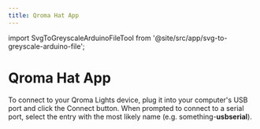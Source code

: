 ```yaml
---
title: Qroma Hat App
---
```


import SvgToGreyscaleArduinoFileTool from '@site/src/app/svg-to-greyscale-arduino-file';

# Qroma Hat App

To connect to your Qroma Lights device, plug it into your computer's USB port
  and click the Connect button. When prompted
to connect to a serial port, select the entry with the most likely name 
(e.g. something-<b>usbserial</b>).

<SvgToGreyscaleArduinoFileTool />

